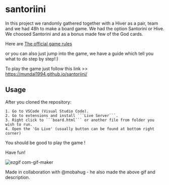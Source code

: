 # santoriini

In this project we randomly gathered together with a Hiver as a pair, team and we had 48h
to make a board game.
We had the option Santorini or Hive. We choosed Santorini and as a bonus made few of the God cards.

Here are [The official game rules](https://cdn.1j1ju.com/medias/fc/ec/5d-santorini-rulebook.pdf)

or you can also just jump into the game, we have a guide which tell you what to do step by step!:)

To play the game just follow this link >> https://mundal1994.github.io/santoriini/

## Usage

After you cloned the repository:

    1. Go to VSCode (Visual Studio Code).
    2. Go to extensions and install ```Live Server```.
    3. Right click to ```board.html``` or another file from folder you wish to run.
    4. Open the 'Go Live' (usually button can be found at bottom right corner)

You should be good to play the game !

Have fun!

![ezgif com-gif-maker](https://user-images.githubusercontent.com/83179142/160073484-a47b6ef1-f2c4-4f8a-afd4-44b193885e08.gif)

Made in collaboration with @mobahug - he also made the above gif and description.
